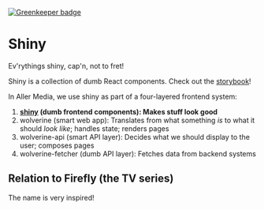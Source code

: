 

[![Greenkeeper badge](https://badges.greenkeeper.io/dbmedialab/shiny.svg)](https://greenkeeper.io/)

# Shiny

Ev'rythings shiny, cap'n, not to fret!

Shiny is a collection of dumb React components. Check out the [storybook](https://dbmedialab.github.com/shiny/)!

In Aller Media, we use shiny as part of a four-layered frontend system:
  1. **[shiny](https://github.com/dbmedialab/shiny) (dumb frontend components): Makes stuff look good**
  1. wolverine (smart web app): Translates from what something *is* to what it should *look like*; handles state; renders pages
  1. wolverine-api (smart API layer): Decides what we should display to the user; composes pages
  1. wolverine-fetcher (dumb API layer): Fetches data from backend systems

## Relation to Firefly (the TV series)

The name is very inspired!
 
